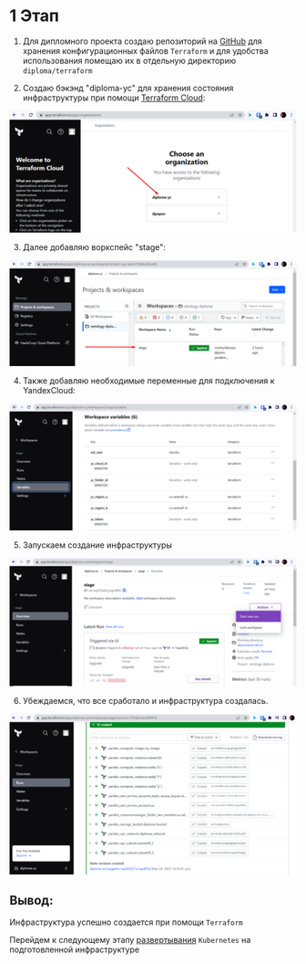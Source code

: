 # 1 Этап

1. Для дипломного проекта создаю репозиторий на [GitHub](https://github.com/rowhe/devops-diplom-yandexcloud.git) для хранения конфигурационных файлов `Terraform` и для удобства использования помещаю их в отдельную директорию `diploma/terraform` 


2. Создаю бэкэнд "diploma-yc" для хранения состояния инфраструктуры при помощи [Terraform Cloud](https://app.terraform.io/):

![diploma-yc](img/img.png)

3. Далее добавляю воркспейс "stage":

![ws_stage](img/img_1.png)

4. Также добавляю необходимые переменные для подключения к YandexCloud:

![variables](img/img_2.png)

5. Запускаем создание инфраструктуры

![run](img/img_3.png)

6. Убеждаемся, что все сработало и инфраструктура создалась.

![done](img/img_4.png)

## Вывод:

Инфраструктура успешно создается при помощи `Terraform`

Перейдем к следующему этапу [развертывания](../ansible/README.md) `Kubernetes` на подготовленной инфраструктуре